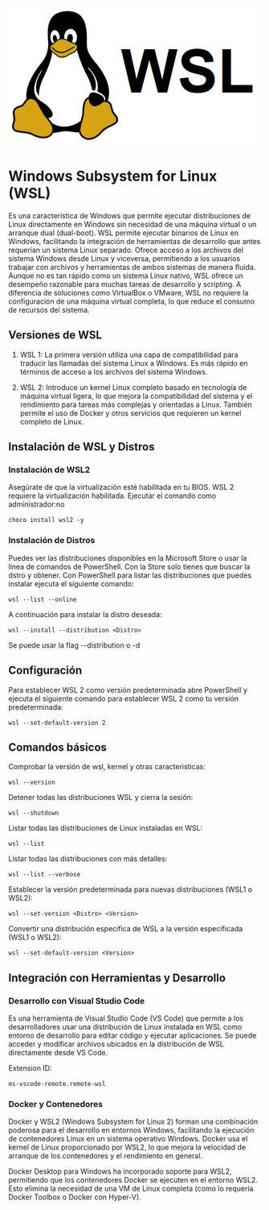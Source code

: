 
![wsl img](./images/wsl.png)
# Windows Subsystem for Linux (WSL)
Es una característica de Windows que permite ejecutar distribuciones de Linux directamente en Windows sin necesidad de una máquina virtual o un arranque dual (dual-boot).
WSL permite ejecutar binarios de Linux en Windows, facilitando la integración de herramientas de desarrollo que antes requerían un sistema Linux separado.
Ofrece acceso a los archivos del sistema Windows desde Linux y viceversa, permitiendo a los usuarios trabajar con archivos y herramientas de ambos sistemas de manera fluida.
Aunque no es tan rápido como un sistema Linux nativo, WSL ofrece un desempeño razonable para muchas tareas de desarrollo y scripting.
A diferencia de soluciones como VirtualBox o VMware, WSL no requiere la configuración de una máquina virtual completa, lo que reduce el consumo de recursos del sistema.

## Versiones de WSL
1. WSL 1: La primera versión utiliza una capa de compatibilidad para traducir las llamadas del sistema Linux a Windows. Es más rápido en términos de acceso a los archivos del sistema Windows.

2. WSL 2: Introduce un kernel Linux completo basado en tecnología de máquina virtual ligera, lo que mejora la compatibilidad del sistema y el rendimiento para tareas más complejas y orientadas a Linux. También permite el uso de Docker y otros servicios que requieren un kernel completo de Linux.

## Instalación de WSL y Distros
### Instalación de WSL2
Asegúrate de que la virtualización esté habilitada en tu BIOS. WSL 2 requiere la virtualización habilitada.
Ejecutar el comando como administrador:no 
```shell
choco install wsl2 -y
```

### Instalación de Distros
Puedes ver las distribuciones disponibles en la Microsoft Store o usar la línea de comandos de PowerShell. Con la Store solo tienes que buscar la dstro y obtener. Con PowerShell para listar las distribuciones que puedes instalar ejecuta el siguiente comando:
```shell
wsl --list --online
```

A continuación para instalar la distro deseada:
```shell
wsl --install --distribution <Distro>
```
Se puede usar la flag --distribution o -d

## Configuración
Para establecer WSL 2 como versión predeterminada abre PowerShell y ejecuta el siguiente comando para establecer WSL 2 como tu versión predeterminada:
```shell
wsl --set-default-version 2
```

## Comandos básicos
Comprobar la versión de wsl, kernel y otras caracteristicas:
```shell
wsl --version
```

Detener todas las distribuciones WSL y cierra la sesión:
```shell
wsl --shutdown
```

Listar todas las distribuciones de Linux instaladas en WSL:
```shell
wsl --list
```

Listar todas las distribuciones con más detalles:
```shell
wsl --list --verbose
```

Establecer la versión predeterminada para nuevas distribuciones (WSL1 o WSL2):
```shell
wsl --set-version <Distro> <Version>
```

Convertir una distribución específica de WSL a la versión especificada (WSL1 o WSL2):
```shell
wsl --set-default-version <Version>
```
## Integración con Herramientas y Desarrollo
### Desarrollo con Visual Studio Code
Es una herramienta de Visual Studio Code (VS Code) que permite a los desarrolladores usar una distribución de Linux instalada en WSL como entorno de desarrollo para editar código y ejecutar aplicaciones. Se puede acceder y modificar archivos ubicados en la distribución de WSL directamente desde VS Code.

Extension ID: 
```
ms-vscode-remote.remote-wsl
```
### Docker y Contenedores
Docker y WSL2 (Windows Subsystem for Linux 2) forman una combinación poderosa para el desarrollo en entornos Windows, facilitando la ejecución de contenedores Linux en un sistema operativo Windows. Docker usa el kernel de Linux proporcionado por WSL2, lo que mejora la velocidad de arranque de los contenedores y el rendimiento en general.

Docker Desktop para Windows ha incorporado soporte para WSL2, permitiendo que los contenedores Docker se ejecuten en el entorno WSL2. Esto elimina la necesidad de una VM de Linux completa (como lo requería Docker Toolbox o Docker con Hyper-V).
